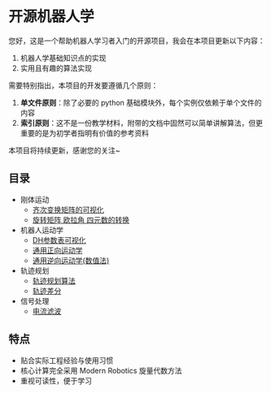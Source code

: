# 开源机器人学

您好，这是一个帮助机器人学习者入门的开源项目，我会在本项目更新以下内容：

1. 机器人学基础知识点的实现
2. 实用且有趣的算法实现

需要特别指出，本项目的开发要遵循几个原则：

1. **单文件原则**：除了必要的 python 基础模块外，每个实例仅依赖于单个文件的内容
2. **索引原则**：这不是一份教学材料，附带的文档中固然可以简单讲解算法，但更重要的是为初学者指明有价值的参考资料

本项目将持续更新，感谢您的关注~

## 目录

- 刚体运动
  - [齐次变换矩阵的可视化]()
  - [旋转矩阵 欧拉角 四元数的转换](src/0101-RotationMatrix)
- 机器人运动学
  - [DH参数表可视化](src/0201-DHView)
  - [通用正向运动学]()
  - [通用逆向运动学(数值法)]()
- 轨迹规划
  - [轨迹规划算法]()
  - [轨迹差分]()
- 信号处理
  - [电流滤波]()


## 特点

- 贴合实际工程经验与使用习惯
- 核心计算完全采用 Modern Robotics 旋量代数方法
- 重视可读性，便于学习